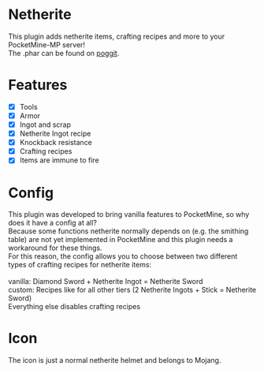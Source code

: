 # Netherite
This plugin adds netherite items, crafting recipes and more to your PocketMine-MP server!
<br>The .phar can be found on <a href="https://poggit.pmmp.io/p/Netherite">poggit</a>.

# Features
- [x] Tools
- [x] Armor
- [x] Ingot and scrap
- [x] Netherite Ingot recipe
- [x] Knockback resistance
- [x] Crafting recipes
- [x] Items are immune to fire

# Config
This plugin was developed to bring vanilla features to PocketMine, so why does it have a config at all?
<br>Because some functions netherite normally depends on (e.g. the smithing table) are not yet implemented in PocketMine and this plugin needs a workaround for these things.
<br>For this reason, the config allows you to choose between two different types of crafting recipes for netherite items:
<br>
<br>vanilla: Diamond Sword + Netherite Ingot = Netherite Sword
<br>custom: Recipes like for all other tiers (2 Netherite Ingots + Stick = Netherite Sword)
<br>Everything else disables crafting recipes

# Icon
The icon is just a normal netherite helmet and belongs to Mojang.
